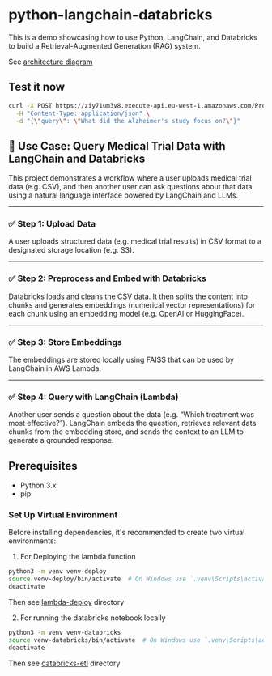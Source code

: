 # python-langchain-databricks

This is a demo showcasing how to use Python, LangChain, and Databricks to build a Retrieval-Augmented Generation (RAG) system.

See [architecture diagram](https://lucid.app/lucidchart/4e89ddae-27ad-4dd9-bb3f-8ae9a99c00d0/edit?view_items=MvMpUUDDa4at&invitationId=inv_8e8e2bde-abf9-4345-ad46-3881f3ea2f4d)

## Test it now
```bash
curl -X POST https://ziy71um3v8.execute-api.eu-west-1.amazonaws.com/Prod/query \
  -H "Content-Type: application/json" \
  -d "{\"query\": \"What did the Alzheimer's study focus on?\"}"
```

## 🧠 Use Case: Query Medical Trial Data with LangChain and Databricks

This project demonstrates a workflow where a user uploads medical trial data (e.g. CSV), and then another user can ask questions about that data using a natural language interface powered by LangChain and LLMs.

---

### ✅ Step 1: Upload Data
A user uploads structured data (e.g. medical trial results) in CSV format to a designated storage location (e.g. S3).

---

### ✅ Step 2: Preprocess and Embed with Databricks
Databricks loads and cleans the CSV data. It then splits the content into chunks and generates embeddings (numerical vector representations) for each chunk using an embedding model (e.g. OpenAI or HuggingFace).

---

### ✅ Step 3: Store Embeddings
The embeddings are stored locally using FAISS that can be used by LangChain in AWS Lambda.

---

### ✅ Step 4: Query with LangChain (Lambda)
Another user sends a question about the data (e.g. “Which treatment was most effective?”). LangChain embeds the question, retrieves relevant data chunks from the embedding store, and sends the context to an LLM to generate a grounded response.


## Prerequisites
- Python 3.x
- pip

### Set Up Virtual Environment
Before installing dependencies, it's recommended to create two virtual environments:

1. For Deploying the lambda function
```bash
python3 -m venv venv-deploy
source venv-deploy/bin/activate  # On Windows use `.venv\Scripts\activate`
deactivate
```
Then see [lambda-deploy](lambda-deploy) directory

2. For running the databricks notebook locally
```bash
python3 -m venv venv-databricks
source venv-databricks/bin/activate  # On Windows use `.venv\Scripts\activate`
deactivate
```
Then see [databricks-etl](databricks-etl) directory


